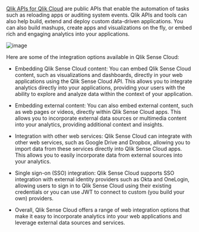 [Qlik APIs for Qlik Cloud](https://qlik.dev/) are public APIs that enable the automation of tasks such as reloading apps or auditing system events. Qlik APIs and tools can also help build, extend and deploy custom data-driven applications. You can also build mashups, create apps and visualizations on the fly, or embed rich and engaging analytics into your applications.

![image](https://user-images.githubusercontent.com/12411165/227908006-b1b4b75f-b25e-4899-b3e5-f34d11cc3d4c.png)

Here are some of the integration options available in Qlik Sense Cloud:

- Embedding Qlik Sense Cloud content: You can embed Qlik Sense Cloud content, such as visualizations and dashboards, directly in your web applications using the Qlik Sense Cloud API. This allows you to integrate analytics directly into your applications, providing your users with the ability to explore and analyze data within the context of your application.

- Embedding external content: You can also embed external content, such as web pages or videos, directly within Qlik Sense Cloud apps. This allows you to incorporate external data sources or multimedia content into your analytics, providing additional context and insights.

- Integration with other web services: Qlik Sense Cloud can integrate with other web services, such as Google Drive and Dropbox, allowing you to import data from these services directly into Qlik Sense Cloud apps. This allows you to easily incorporate data from external sources into your analytics.

- Single sign-on (SSO) integration: Qlik Sense Cloud supports SSO integration with external identity providers such as Okta and OneLogin, allowing users to sign in to Qlik Sense Cloud using their existing credentials or you can use JWT to connect to custom (you build your own) providers.

- Overall, Qlik Sense Cloud offers a range of web integration options that make it easy to incorporate analytics into your web applications and leverage external data sources and services.
